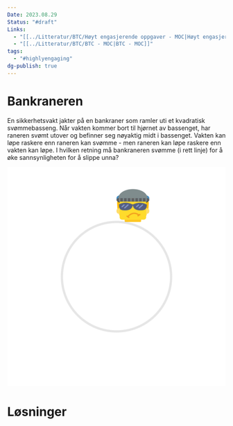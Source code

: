 ```yaml
---
Date: 2023.08.29
Status: "#draft"
Links:
  - "[[../Litteratur/BTC/Høyt engasjerende oppgaver - MOC|Høyt engasjerende oppgaver - MOC]]"
  - "[[../Litteratur/BTC/BTC - MOC|BTC - MOC]]"
tags:
  - "#highlyengaging"
dg-publish: true
---
```

# Bankraneren

En sikkerhetsvakt jakter på en bankraner som ramler uti et kvadratisk svømmebasseng. Når vakten kommer bort til hjørnet av bassenget, har raneren svømt utover og befinner seg nøyaktig midt i bassenget. Vakten kan løpe raskere enn raneren kan svømme - men raneren kan løpe raskere enn vakten kan løpe. I hvilken retning må bankraneren svømme (i rett linje) for å øke sannsynligheten for å slippe unna?

![Burglarandpolice](https://raw.githubusercontent.com/Andremartiny/MA-173/main/img/Burglarandpolice.svg)


# Løsninger

